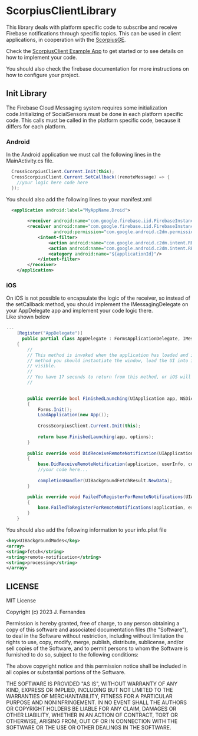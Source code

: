 # ScorpiusClientLibrary

This library deals with platform specific code to subscribe and receive Firebase notifications through specific topics.
This can be used in client applications, in cooperation with the [ScorpiusGE](https://github.com/jmSfernandes/ScorpiusGE).

Check the [ScorpiusClient Example App](https://github.com/jmSfernandes/ScorpiusClient) to get started or to see details on how to implement your code. 

You should also check the firebase documentation for more instructions on how to configure your project.

## Init Library

The Firebase Cloud Messaging system requires some initialization code.Initializing  of SocialSensors must be done in each platform specific code.
This calls must be called in the platform specific code, because it differs for each platform.

### Android

In the Android application we must call the following lines in the MainActivity.cs file.

````csharp
  CrossScorpiusClient.Current.Init(this);
  CrossScorpiusClient.Current.SetCallback((remoteMessage) => {
    //your logic here code here 
  });

````

You should also add the following lines to your manifest.xml

````xml
  <application android:label="MyAppName.Droid">
  
        <receiver android:name="com.google.firebase.iid.FirebaseInstanceIdInternalReceiver" android:exported="false"/>
        <receiver android:name="com.google.firebase.iid.FirebaseInstanceIdReceiver" android:exported="true"
                  android:permission="com.google.android.c2dm.permission.SEND">
            <intent-filter>
                <action android:name="com.google.android.c2dm.intent.RECEIVE"/>
                <action android:name="com.google.android.c2dm.intent.REGISTRATION"/>
                <category android:name="${applicationId}"/>
            </intent-filter>
        </receiver>
    </application>

````


### iOS

On iOS is not possible to encapsulate the logic of the receiver, so instead of the setCallback method, you should implement the IMessagingDelegate on your AppDelegate app and implement your code logic there.  
Like shown below

```csharp
...
    [Register("AppDelegate")]
      public partial class AppDelegate : FormsApplicationDelegate, IMessagingDelegate
    {
        //
        // This method is invoked when the application has loaded and is ready to run. In this 
        // method you should instantiate the window, load the UI into it and then make the window
        // visible.
        //
        // You have 17 seconds to return from this method, or iOS will terminate your application.
        //
       

        public override bool FinishedLaunching(UIApplication app, NSDictionary options)
        {
            Forms.Init();
            LoadApplication(new App());
            
            CrossScorpiusClient.Current.Init(this);
            
            return base.FinishedLaunching(app, options);
        }
        
        public override void DidReceiveRemoteNotification(UIApplication application, NSDictionary userInfo, Action<UIBackgroundFetchResult> completionHandler)
        {
            base.DidReceiveRemoteNotification(application, userInfo, completionHandler);
            //your code here...
            
            completionHandler(UIBackgroundFetchResult.NewData);
        }

        public override void FailedToRegisterForRemoteNotifications(UIApplication application, NSError error)
        {
            base.FailedToRegisterForRemoteNotifications(application, error);
        }
    }

```

You should also add the following information to your info.plist file
````xml
<key>UIBackgroundModes</key>
<array>
<string>fetch</string>
<string>remote-notification</string>
<string>processing</string>
</array>

````

## LICENSE
MIT License

Copyright (c) 2023 J. Fernandes

Permission is hereby granted, free of charge, to any person obtaining a copy
of this software and associated documentation files (the "Software"), to deal
in the Software without restriction, including without limitation the rights
to use, copy, modify, merge, publish, distribute, sublicense, and/or sell
copies of the Software, and to permit persons to whom the Software is
furnished to do so, subject to the following conditions:

The above copyright notice and this permission notice shall be included in all
copies or substantial portions of the Software.

THE SOFTWARE IS PROVIDED "AS IS", WITHOUT WARRANTY OF ANY KIND, EXPRESS OR
IMPLIED, INCLUDING BUT NOT LIMITED TO THE WARRANTIES OF MERCHANTABILITY,
FITNESS FOR A PARTICULAR PURPOSE AND NONINFRINGEMENT. IN NO EVENT SHALL THE
AUTHORS OR COPYRIGHT HOLDERS BE LIABLE FOR ANY CLAIM, DAMAGES OR OTHER
LIABILITY, WHETHER IN AN ACTION OF CONTRACT, TORT OR OTHERWISE, ARISING FROM,
OUT OF OR IN CONNECTION WITH THE SOFTWARE OR THE USE OR OTHER DEALINGS IN THE
SOFTWARE.
